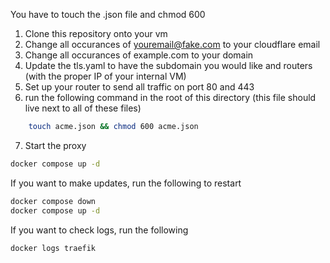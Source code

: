 You have to touch the .json file and chmod 600
1. Clone this repository onto your vm
2. Change all occurances of youremail@fake.com to your cloudflare email
3. Change all occurances of example.com to your domain
4. Update the tls.yaml to have the subdomain you would like and routers (with the proper IP of your internal VM)
5. Set up your router to send all traffic on port 80 and 443
6. run the following command in the root of this directory (this file should live next to all of these files)
```bash
    touch acme.json && chmod 600 acme.json
```
7. Start the proxy
```bash
docker compose up -d
```

If you want to make updates, run the following to restart
```bash
docker compose down
docker compose up -d
```

If you want to check logs, run the following
```bash
docker logs traefik
```
